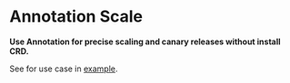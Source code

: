 # Annotation Scale

**Use Annotation for precise scaling and canary releases without install CRD.**

See for use case in [example](./example).